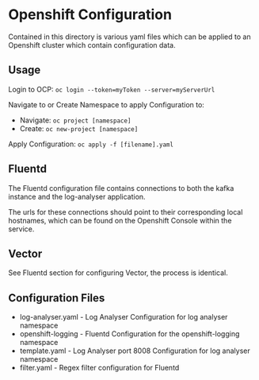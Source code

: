 # Openshift Configuration

Contained in this directory is various yaml files which can be applied to an Openshift cluster which contain configuration data.

## Usage

Login to OCP:
```oc login --token=myToken --server=myServerUrl```

Navigate to or Create Namespace to apply Configuration to:
- Navigate: ```oc project [namespace]```
- Create: ```oc new-project [namespace]```

Apply Configuration: ```oc apply -f [filename].yaml```

## Fluentd
The Fluentd configuration file contains connections to both the kafka instance and the log-analyser application.

The urls for these connections should point to their corresponding local hostnames, which can be found on the Openshift Console within the service.

## Vector
See Fluentd section for configuring Vector, the process is identical.

## Configuration Files
- log-analyser.yaml - Log Analyser Configuration for log analyser namespace
- openshift-logging - Fluentd Configuration for the openshift-logging namespace
- template.yaml - Log Analyser port 8008 Configuration for log analyser namespace
- filter.yaml - Regex filter configuration for Fluentd
